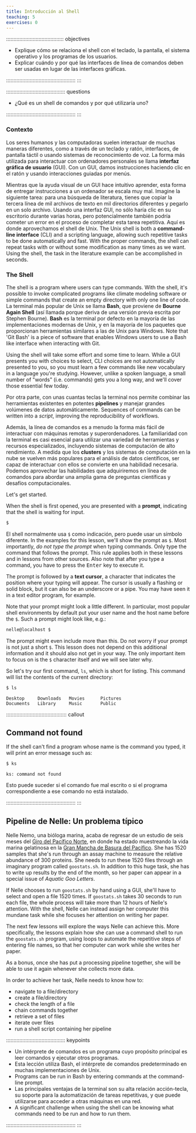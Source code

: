 ```yaml
---
title: Introducción al Shell
teaching: 5
exercises: 0
---
```


::::::::::::::::::::::::::::::::::::::: objectives

- Explique cómo se relaciona el shell con el teclado, la pantalla, el sistema operativo y los programas de los usuarios.
- Explicar cuándo y por qué las interfaces de línea de comandos deben ser usadas en lugar de las interfaces gráficas.

:::::::::::::::::::::::::::::::::::::::::::::::
:::

:::::::::::::::::::::::::::::::::::::::: questions

- ¿Qué es un shell de comandos y por qué utilizaría uno?

:::::::::::::::::::::::::::::::::::::::::::::::
:::

### Contexto

Los seres humanos y las computadoras suelen interactuar de muchas maneras diferentes, como a través de un teclado y ratón, interfaces, de pantalla táctil o usando sistemas de reconocimiento de voz. La forma más utilizada para interactuar con ordenadores personales se llama **interfaz gráfica de usuario** (GUI). Con un GUI, damos instrucciones haciendo clic en el ratón y usando interacciones guiadas por menús.

Mientras que la ayuda visual de un GUI hace intuitivo aprender, esta forma de entregar instrucciones a un ordenador se escala muy mal. Imagine la siguiente tarea: para una búsqueda de literatura, tienes que copiar la tercera línea de mil archivos de texto en mil directorios diferentes y pegarlo en un solo archivo. Usando una interfaz GUI, no sólo haría clic en su escritorio durante varias horas, pero potencialmente también podría cometer un error en el proceso de completar esta tarea repetitiva. Aquí es donde aprovechamos el shell de Unix. The Unix shell is both a **command-line interface** (CLI) and a scripting language, allowing such repetitive tasks to be done automatically and fast. With the proper commands, the shell can repeat tasks with or without some modification as many times as we want. Using the shell, the task in the literature example can be accomplished in seconds.

### The Shell

The shell is a program where users can type commands. With the shell, it's possible to invoke complicated programs like climate modeling software or simple commands that create an empty directory with only one line of code. La terminal más popular de Unix se llama **Bash**, que proviene de **Bourne Again Shell** (así llamada porque deriva de una versión previa escrita por Stephen Bourne). **Bash** es la terminal por defecto en la mayoría de las implementaciones modernas de Unix, y en la mayoría de los paquetes que proporcionan herramientas similares a las de Unix para Windows. Note that 'Git Bash' is a piece of software that enables Windows users to use a Bash like interface when interacting with Git.

Using the shell will take some effort and some time to learn. While a GUI presents you with choices to select, CLI choices are not automatically presented to you, so you must learn a few commands like new vocabulary in a language you're studying. However, unlike a spoken language, a small number of "words" (i.e. commands) gets you a long way, and we'll cover those essential few today.

Por otra parte, con unas cuantas teclas la terminal nos permite combinar las herramientas existentes en potentes **pipelines** y manejar grandes volúmenes de datos automáticamente. Sequences of commands can be written into a *script*, improving the reproducibility of workflows.

Además, la línea de comandos es a menudo la forma más fácil de interactuar con máquinas remotas y superordenadores. La familiaridad con la terminal es casi esencial para utilizar una variedad de herramientas y recursos especializados, incluyendo sistemas de computación de alto rendimiento. A medida que los **clusters** y los sistemas de computación en la nube se vuelven más populares para el análisis de datos científicos, ser capaz de interactuar con ellos se convierte en una habilidad necesaria. Podemos aprovechar las habilidades que adquiriremos en línea de comandos para abordar una amplia gama de preguntas científicas y desafíos computacionales.

Let's get started.

When the shell is first opened, you are presented with a **prompt**, indicating that the shell is waiting for input.

```bash
$
```

El shell normalmente usa `$` como indicación, pero puede usar un símbolo diferente. In the examples for this lesson, we'll show the prompt as `$`. Most importantly, *do not type the prompt* when typing commands. Only type the command that follows the prompt. This rule applies both in these lessons and in lessons from other sources. Also note that after you type a command, you have to press the <kbd>Enter</kbd> key to execute it.

The prompt is followed by a **text cursor**, a character that indicates the position where your typing will appear. The cursor is usually a flashing or solid block, but it can also be an underscore or a pipe. You may have seen it in a text editor program, for example.

Note that your prompt might look a little different. In particular, most popular shell environments by default put your user name and the host name before the `$`. Such a prompt might look like, e.g.:

```bash
nelle@localhost $
```

The prompt might even include more than this. Do not worry if your prompt is not just a short `$`. This lesson does not depend on this additional information and it should also not get in your way. The only important item to focus on is the `$` character itself and we will see later why.

So let's try our first command, `ls`, which is short for listing. This command will list the contents of the current directory:

```bash
$ ls
```

```output
Desktop     Downloads   Movies      Pictures
Documents   Library     Music       Public
```

:::::::::::::::::::::::::::::::::::::::::  callout

## Command not found

If the shell can't find a program whose name is the command you typed, it will print an error message such as:

```bash
$ ks
```

```output
ks: command not found
```

Esto puede suceder si el comando fue mal escrito o si el programa correspondiente a ese comando no está instalado.


:::::::::::::::::::::::::::::::::::::::::::::::
:::

## Pipeline de Nelle: Un problema típico

Nelle Nemo, una bióloga marina, acaba de regresar de un estudio de seis meses del [Giro del Pacífico Norte](https://en.wikipedia.org/wiki/North_Pacific_Gyre), en donde ha estado muestreando la vida marina gelatinosa en la [Gran Mancha de Basura del Pacífico](https://en.wikipedia.org/wiki/Great_Pacific_Garbage_Patch). She has 1520 samples that she's run through an assay machine to measure the relative abundance of 300 proteins. She needs to run these 1520 files through an imaginary program called `goostats.sh`. In addition to this huge task, she has to write up results by the end of the month, so her paper can appear in a special issue of *Aquatic Goo Letters*.

If Nelle chooses to run `goostats.sh` by hand using a GUI, she'll have to select and open a file 1520 times. If `goostats.sh` takes 30 seconds to run each file, the whole process will take more than 12 hours of Nelle's attention. With the shell, Nelle can instead assign her computer this mundane task while she focuses her attention on writing her paper.

The next few lessons will explore the ways Nelle can achieve this. More specifically, the lessons explain how she can use a command shell to run the `goostats.sh` program, using loops to automate the repetitive steps of entering file names, so that her computer can work while she writes her paper.

As a bonus, once she has put a processing pipeline together, she will be able to use it again whenever she collects more data.

In order to achieve her task, Nelle needs to know how to:

- navigate to a file/directory
- create a file/directory
- check the length of a file
- chain commands together
- retrieve a set of files
- iterate over files
- run a shell script containing her pipeline



:::::::::::::::::::::::::::::::::::::::: keypoints

- Un intérprete de comandos es un programa cuyo propósito principal es leer comandos y ejecutar otros programas.
- Esta lección utiliza Bash, el intérprete de comandos predeterminado en muchas implementaciones de Unix.
- Programs can be run in Bash by entering commands at the command-line prompt.
- Las principales ventajas de la terminal son su alta relación acción-tecla, su soporte para la automatización de tareas repetitivas, y que puede utilizarse para acceder a otras máquinas en una red.
- A significant challenge when using the shell can be knowing what commands need to be run and how to run them.

:::::::::::::::::::::::::::::::::::::::::::::::
:::


